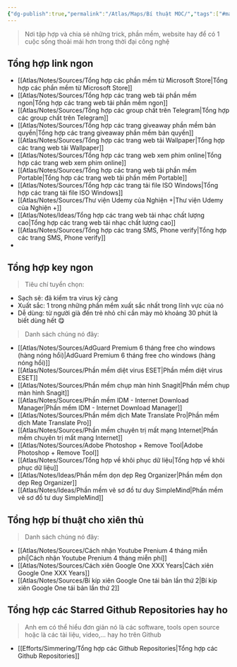 ```yaml
---
{"dg-publish":true,"permalink":"/Atlas/Maps/Bí thuật MOC/","tags":["#map"]}
---
```


> Nơi tập hợp và chia sẻ những trick, phần mềm, website hay để có 1 cuộc sống thoải mái hơn trong thời đại công nghệ

## Tổng hợp link ngon

- [[Atlas/Notes/Sources/Tổng hợp các phần mềm từ Microsoft Store\|Tổng hợp các phần mềm từ Microsoft Store]]
- [[Atlas/Notes/Sources/Tổng hợp các trang web tải phần mềm ngon\|Tổng hợp các trang web tải phần mềm ngon]]
- [[Atlas/Notes/Sources/Tổng hợp các group chất trên Telegram\|Tổng hợp các group chất trên Telegram]]
- [[Atlas/Notes/Sources/Tổng hợp các trang giveaway phần mềm bản quyền\|Tổng hợp các trang giveaway phần mềm bản quyền]]
- [[Atlas/Notes/Sources/Tổng hợp các trang web tải Wallpaper\|Tổng hợp các trang web tải Wallpaper]]
- [[Atlas/Notes/Sources/Tổng hợp các trang web xem phim online\|Tổng hợp các trang web xem phim online]]
- [[Atlas/Notes/Sources/Tổng hợp các trang web tải phần mềm Portable\|Tổng hợp các trang web tải phần mềm Portable]]
- [[Atlas/Notes/Sources/Tổng hợp các trang tải file ISO Windows\|Tổng hợp các trang tải file ISO Windows]]
- [[Atlas/Notes/Sources/Thư viện Udemy của Nghiện +\|Thư viện Udemy của Nghiện +]]
- [[Atlas/Notes/Ideas/Tổng hợp các trang web tải nhạc chất lượng cao\|Tổng hợp các trang web tải nhạc chất lượng cao]]
- [[Atlas/Notes/Sources/Tổng hợp các trang SMS, Phone verify\|Tổng hợp các trang SMS, Phone verify]]
- 

## Tổng hợp key ngon

> Tiêu chí tuyển chọn:

- Sạch sẽ: đã kiểm tra virus kỹ càng
- Xuất sắc: 1 trong những phần mềm xuất sắc nhất trong lĩnh vực của nó 
- Dễ dùng: từ người già đến trẻ nhỏ chỉ cần mày mò khoảng 30 phút là biết dùng hết 😋

> Danh sách chúng nó đây: 

- [[Atlas/Notes/Sources/AdGuard Premium 6 tháng free cho windows (hàng nóng hổi)\|AdGuard Premium 6 tháng free cho windows (hàng nóng hổi)]]
- [[Atlas/Notes/Sources/Phần mềm diệt virus ESET\|Phần mềm diệt virus ESET]]
- [[Atlas/Notes/Sources/Phần mềm chụp màn hình Snagit\|Phần mềm chụp màn hình Snagit]]
- [[Atlas/Notes/Sources/Phần mềm IDM - Internet Download Manager\|Phần mềm IDM - Internet Download Manager]]
- [[Atlas/Notes/Sources/Phần mềm dịch Mate Translate Pro\|Phần mềm dịch Mate Translate Pro]]
- [[Atlas/Notes/Sources/Phần mềm chuyên trị mất mạng Internet\|Phần mềm chuyên trị mất mạng Internet]]
- [[Atlas/Notes/Sources/Adobe Photoshop + Remove Tool\|Adobe Photoshop + Remove Tool]]
- [[Atlas/Notes/Sources/Tổng hợp về khôi phục dữ liệu\|Tổng hợp về khôi phục dữ liệu]]
- [[Atlas/Notes/Ideas/Phần mềm dọn dẹp Reg Organizer\|Phần mềm dọn dẹp Reg Organizer]]
- [[Atlas/Notes/Ideas/Phần mềm vẽ sơ đồ tư duy SimpleMind\|Phần mềm vẽ sơ đồ tư duy SimpleMind]]

## Tổng hợp bí thuật cho xiên thủ

> Danh sách chúng nó đây:

- [[Atlas/Notes/Sources/Cách nhận Youtube Prenium 4 tháng miễn phí\|Cách nhận Youtube Prenium 4 tháng miễn phí]]
- [[Atlas/Notes/Sources/Cách xiên Google One XXX Years\|Cách xiên Google One XXX Years]]
- [[Atlas/Notes/Sources/Bí kíp xiên Google One tái bản lần thứ 2\|Bí kíp xiên Google One tái bản lần thứ 2]]

## Tổng hợp các Starred Github Repositories hay ho

> Anh em có thể hiểu đơn giản nó là các software, tools open source hoặc là các tài liệu, video,... hay ho trên Github

- [[Efforts/Simmering/Tổng hợp các Github Repositories\|Tổng hợp các Github Repositories]]